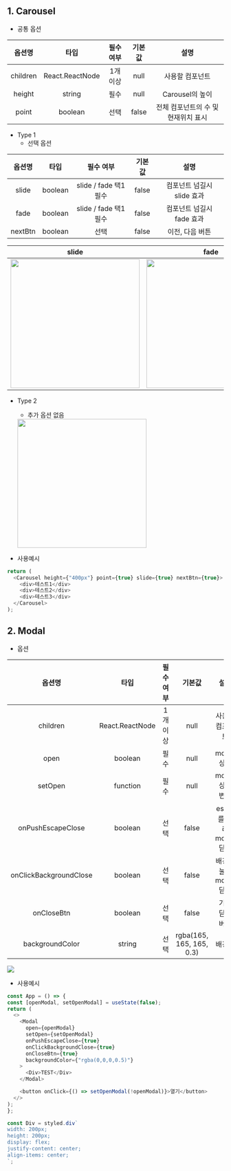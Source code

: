## 1. Carousel
   * 공통 옵션  
   
|   옵션명           | 타입                |   필수 여부                |기본값            |  설명            | 
| :---------------:  |   :--------------------:  | :--------------------:  | :--------------------:  |:--------------------:  |
|     children         |       React.ReactNode         |     1개 이상       |  null       | 사용할 컴포넌트       |
|     height         |       string        |     필수         |   null       | Carousel의 높이         | 
|     point         |      boolean        |     선택    |   false       | 전체 컴포넌트의 수 및 현재위치 표시         |




  * Type 1
     * 선택 옵션  
   
|   옵션명           | 타입                |   필수 여부                | 기본값            |설명            | 
| :---------------:  |   :--------------------:  | :--------------------:  |:--------------------:  |:--------------------:  |
|     slide         |       boolean         |    slide / fade 택1 필수      |false       |     컴포넌트 넘길시 slide 효과       |
|     fade         |      boolean        |     slide / fade 택1 필수     | false       |     컴포넌트 넘길시 fade 효과         |
|     nextBtn         |       boolean        |     선택         |false       |     이전, 다음 버튼         | 

|                   slide            |                    fade                      |
| :---------------------------------------------: | :---------------------------------------------: |
| <img src="https://user-images.githubusercontent.com/86645532/202850409-9bc59588-4568-442e-9c65-e3d6b9514ef5.gif"  width="300px"> | <img src="https://user-images.githubusercontent.com/86645532/202850414-82058546-29c4-4686-9bad-91a5b304e21f.gif"  width="300px"> |




  * Type 2
     * 추가 옵션 없음
     <img src="https://user-images.githubusercontent.com/86645532/202850493-8878757d-26fc-4a08-85c8-479933018023.gif" width="300px" >
     
  * 사용예시
  
  ```javascript
 return (
    <Carousel height={"400px"} point={true} slide={true} nextBtn={true}>
      <div>테스트1</div>
      <div>테스트2</div>
      <div>테스트3</div>        
    </Carousel>
  );
```
     
     
## 2. Modal
   * 옵션  
   
   |   옵션명           | 타입                |   필수 여부                |기본값            |  설명            | 
| :---------------:  |   :--------------------:  | :--------------------:  | :--------------------:  |:--------------------:  |
|     children         |       React.ReactNode         |     1개 이상       |  null       | 사용할 컴포넌트       |
|     open         |       boolean        |     필수         |   null       | modal 상태         | 
|     setOpen         |      function        |     필수    |   null       | modal 상태 변경         |
|     onPushEscapeClose         |       boolean         |     선택       |  false       | esc키를 눌러 modal 닫기       |
|     onClickBackgroundClose         |       boolean        |     선택         |   false       | 배경을 눌러 modal 닫기         | 
|     onCloseBtn         |      boolean        |     선택    |   false       | 기본 닫기 버튼         |
|     backgroundColor         |      string        |     선택    |   rgba(165, 165, 165, 0.3)       | 배경색         |

<img src="https://user-images.githubusercontent.com/86645532/202905346-065edfda-6701-4e96-a81c-65d1a7266910.gif">  

  * 사용예시
  
  ```javascript
const App = () => {
  const [openModal, setOpenModal] = useState(false);
  return (
    <>
      <Modal
        open={openModal}
        setOpen={setOpenModal}
        onPushEscapeClose={true}
        onClickBackgroundClose={true}
        onCloseBtn={true}
        backgroundColor={"rgba(0,0,0,0.5)"}
      >
        <Div>TEST</Div>
      </Modal>

      <button onClick={() => setOpenModal(!openModal)}>열기</button>
    </>
  );
};

const Div = styled.div`
  width: 200px;
  height: 200px;
  display: flex;
  justify-content: center;
  align-items: center;
`;
```
     
     
     


     







